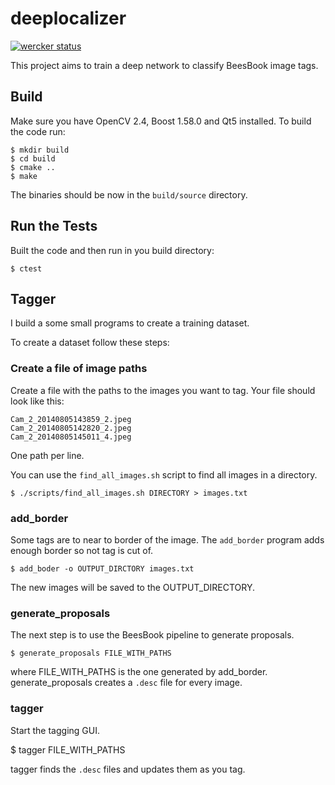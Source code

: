 # deeplocalizer
[![wercker status](https://app.wercker.com/status/72f60f68e9fc109d741b99d084f0a593/m "wercker status")](https://app.wercker.com/project/bykey/72f60f68e9fc109d741b99d084f0a593)

This project aims to train a deep network to classify BeesBook image tags.

## Build

Make sure you have OpenCV 2.4, Boost 1.58.0 and Qt5 installed.
To build the code run:

```
$ mkdir build
$ cd build
$ cmake ..
$ make
```

The binaries should be now in the `build/source` directory.

## Run the Tests

Built the code and then run in you build directory:

```
$ ctest
```

## Tagger

I build a some small programs to create a training dataset.

To create a dataset follow these steps:

### Create a file of image paths

Create a file with the paths to the images you want to tag.
Your file should look like this:
```
Cam_2_20140805143859_2.jpeg
Cam_2_20140805142820_2.jpeg
Cam_2_20140805145011_4.jpeg
```
One path per line.

You can use the `find_all_images.sh` script to find all images in a directory.

```
$ ./scripts/find_all_images.sh DIRECTORY > images.txt
```

### add_border

Some tags are to near to border of the image. The `add_border` program
adds enough border so not tag is cut of.

```
$ add_boder -o OUTPUT_DIRCTORY images.txt
```

The new images will be saved to the OUTPUT_DIRECTORY.

### generate_proposals

The next step is to use the BeesBook pipeline to generate proposals.

```
$ generate_proposals FILE_WITH_PATHS
```
where FILE_WITH_PATHS is the one generated by add_border.
generate_proposals creates a `.desc` file for every image.

### tagger

Start the tagging GUI.

$ tagger FILE_WITH_PATHS

tagger finds the `.desc` files and updates them as you tag.
